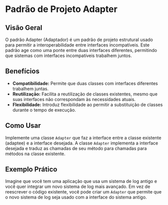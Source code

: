 # Padrão de Projeto Adapter

## Visão Geral
O padrão Adapter (Adaptador) é um padrão de projeto estrutural usado para permitir a interoperabilidade entre interfaces incompatíveis. Este padrão age como uma ponte entre duas interfaces diferentes, permitindo que sistemas com interfaces incompatíveis trabalhem juntos.

## Benefícios
- **Compatibilidade:** Permite que duas classes com interfaces diferentes trabalhem juntas.
- **Reutilização:** Facilita a reutilização de classes existentes, mesmo que suas interfaces não correspondam às necessidades atuais.
- **Flexibilidade:** Introduz flexibilidade ao permitir a substituição de classes durante o tempo de execução.

## Como Usar
Implemente uma classe `Adapter` que faz a interface entre a classe existente (adaptee) e a interface desejada. A classe `Adapter` implementa a interface desejada e traduz as chamadas de seu método para chamadas para métodos na classe existente.

## Exemplo Prático
Imagine que você tem uma aplicação que usa um sistema de log antigo e você quer integrar um novo sistema de log mais avançado. Em vez de reescrever o código existente, você pode criar um `Adapter` que permite que o novo sistema de log seja usado com a interface do sistema antigo.

